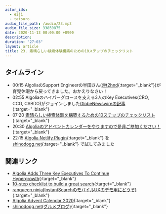 ```yaml
---
actor_ids:
  - eiji
  - tatsuro
audio_file_path: /audio/23.mp3
audio_file_size: 33850875
date: 2020-11-13 00:00:00 +0900
description: 
duration: "27:03"
layout: article
title: 23. 素晴らしい検索体験構築のための10ステップのチェックリスト
---
```


## タイムライン

- 00:15 AlgoliaのSupport Engineerの半田さん([＠t2hnd](https://twitter.com/t2hnd){:target="_blank"})が育児休暇から戻ってきました。おかえりなさい！
- 02:55 Algoliaのハイパーグロースを支える3人のKey Executives(CRO, CCO, CSBDO)がジョインしました[GlobeNewswireの記事](https://www.globenewswire.com/news-release/2020/11/10/2124001/0/en/Algolia-Adds-Three-Key-Executives-To-Continue-Hypergrowth.html){:target="_blank"}
- 07:20 [素晴らしい検索体験を構築するための10ステップのチェックリスト](https://medium.com/videdressing-engineering/10-step-checklist-for-building-a-great-search-1c8373a97a87){:target="_blank"}
- 20:30 [Algoliaのアドベントカレンダーをやりますので是非ご参加ください！](https://qiita.com/advent-calendar/2020/algolia){:target="_blank"}
- 22:15 [Algolia Netlify Plugin](https://github.com/algolia/algoliasearch-netlify/){:target="_blank"} を [shinodogg.net](https://shinodogg.net/){:target="_blank"} で試してみました

## 関連リンク

- [Algolia Adds Three Key Executives To Continue Hypergrowth](https://www.globenewswire.com/news-release/2020/11/10/2124001/0/en/Algolia-Adds-Three-Key-Executives-To-Continue-Hypergrowth.html){:target="_blank"}
- [10-step checklist to build a great search](https://medium.com/videdressing-engineering/10-step-checklist-for-building-a-great-search-1c8373a97a87){:target="_blank"}
- [ranqueen.ninja(InstantSearchのモバイルUXのデモ用にどうぞ)](https://ranqueen.ninja/){:target="_blank"}
- [Algolia Advent Calendar 2020](https://qiita.com/advent-calendar/2020/algolia){:target="_blank"}
- [shinodogg.net(グルメブログ)](https://shinodogg.net/){:target="_blank"}
